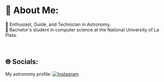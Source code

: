# 💫 About Me:
🔭 Enthusiast, Guide, and Technician in Astronomy.<br>📖 Bachelor's student in computer science at the National University of La Plata.<br><br><br>


## 🌐 Socials:
My astronomy profile:  [![Instagram](https://img.shields.io/badge/Instagram-%23E4405F.svg?logo=Instagram&logoColor=white)](https://instagram.com/https://www.instagram.com/astroturismoplayas/) 
